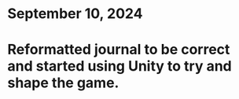 # September 10, 2024
# Reformatted journal to be correct and started using Unity to try and shape the game.
